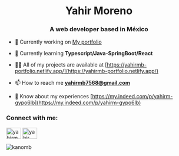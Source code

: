 <h1 align="center">Yahir Moreno</h1>
<h3 align="center">A web developer based in México</h3>

- 🔭 Currently working on [My portfolio](https://yahirmb-portfolio.netlify.app/)

- 🌱 Currently learning **Typescript/Java-SpringBoot/React**

- 👨‍💻 All of my projects are available at [https://yahirmb-portfolio.netlify.app/](https://yahirmb-portfolio.netlify.app/)

- 📫 How to reach me **yahirmb7568@gmail.com**

- 📄 Know about my experiences [https://my.indeed.com/p/yahirm-gypo6lb](https://my.indeed.com/p/yahirm-gypo6lb)

<h3 align="left">Connect with me:</h3>
<p align="left">
<a href="https://linkedin.com/in/yahirmb" target="blank"><img align="center" src="https://raw.githubusercontent.com/rahuldkjain/github-profile-readme-generator/master/src/images/icons/Social/linked-in-alt.svg" alt="yahirmb" height="30" width="40" /></a>
<a href="https://fb.com/yahir moreno barajas" target="blank"><img align="center" src="https://raw.githubusercontent.com/rahuldkjain/github-profile-readme-generator/master/src/images/icons/Social/facebook.svg" alt="yahir moreno barajas" height="30" width="40" /></a>
</p>

<p><img align="center" src="https://github-readme-stats.vercel.app/api/top-langs?username=kanomb&show_icons=true&locale=en&layout=compact" alt="kanomb" /></p>
